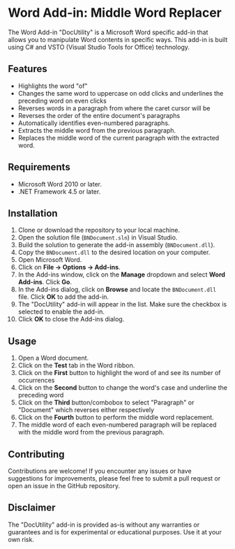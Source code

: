 # Word Add-in: Middle Word Replacer

The Word Add-in "DocUtility" is a Microsoft Word specific add-in that allows you to manipulate Word contents in specific ways. This add-in is built using C# and VSTO (Visual Studio Tools for Office) technology.

## Features

- Highlights the word "of"
- Changes the same word to uppercase on odd clicks and underlines the preceding word on even clicks
- Reverses words in a paragraph from where the caret cursor will be
- Reverses the order of the entire document's paragraphs
- Automatically identifies even-numbered paragraphs.
- Extracts the middle word from the previous paragraph.
- Replaces the middle word of the current paragraph with the extracted word.

## Requirements

- Microsoft Word 2010 or later.
- .NET Framework 4.5 or later.

## Installation

1. Clone or download the repository to your local machine.
2. Open the solution file (`BNDocument.sln`) in Visual Studio.
3. Build the solution to generate the add-in assembly (`BNDocument.dll`).
4. Copy the `BNDocument.dll` to the desired location on your computer.
5. Open Microsoft Word.
6. Click on **File -> Options -> Add-ins**.
7. In the Add-ins window, click on the **Manage** dropdown and select **Word Add-ins**. Click **Go**.
8. In the Add-ins dialog, click on **Browse** and locate the `BNDocument.dll` file. Click **OK** to add the add-in.
9. The "DocUtility" add-in will appear in the list. Make sure the checkbox is selected to enable the add-in.
10. Click **OK** to close the Add-ins dialog.

## Usage

1. Open a Word document.
2. Click on the **Test** tab in the Word ribbon.
3. Click on the **First** button to highlight the word of and see its number of occurrences
4. Click on the **Second** button to change the word's case and underline the preceding word
5. Click on the **Third** button/combobox to select "Paragraph" or "Document" which reverses either respectively
6. Click on the **Fourth** button to perform the middle word replacement.
7. The middle word of each even-numbered paragraph will be replaced with the middle word from the previous paragraph.

## Contributing

Contributions are welcome! If you encounter any issues or have suggestions for improvements, please feel free to submit a pull request or open an issue in the GitHub repository.

## Disclaimer

The "DocUtility" add-in is provided as-is without any warranties or guarantees and is for experimental or educational purposes. Use it at your own risk.
